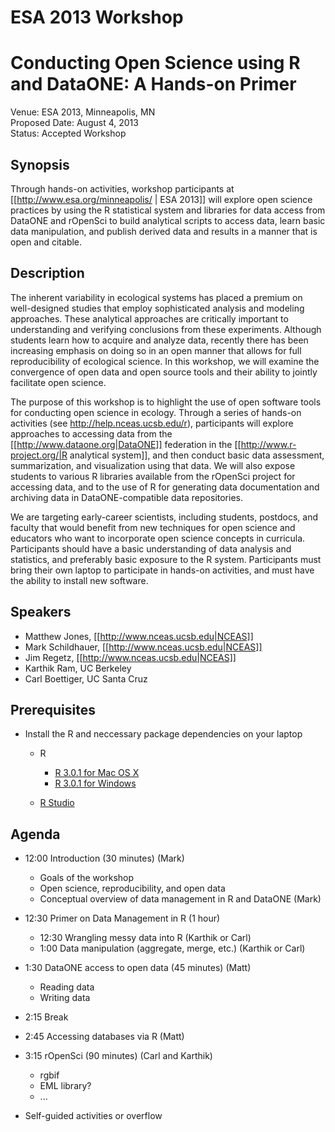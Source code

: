 ESA 2013 Workshop 
=================
Conducting Open Science using R and DataONE: A Hands-on Primer
============================================================== 

Venue: ESA 2013, Minneapolis, MN  
Proposed Date: August 4, 2013  
Status: Accepted Workshop  

Synopsis 
--------

Through hands-on activities, workshop participants at [[http://www.esa.org/minneapolis/ | ESA 2013]] will explore open science practices by using the R statistical system and libraries for data access from DataONE and rOpenSci to build analytical scripts to access data, learn basic data manipulation, and publish derived data and results in a manner that is open and citable.

Description
-----------
The inherent variability in ecological systems has placed a premium on well-designed studies that employ sophisticated analysis and modeling approaches. These analytical approaches are critically important to understanding and verifying conclusions from these experiments.  Although students learn how to acquire and analyze data, recently there has been increasing emphasis on doing so in an open manner that allows for full reproducibility of ecological science.  In this workshop, we will examine the convergence of open data and open source tools and their ability to jointly facilitate open science.

The purpose of this workshop is to highlight the use of open software tools for conducting open science in ecology.  Through a series of hands-on activities (see http://help.nceas.ucsb.edu/r), participants will explore approaches to accessing data from the [[http://www.dataone.org|DataONE]] federation in the [[http://www.r-project.org/|R analytical system]], and then conduct basic data assessment, summarization, and visualization using that data.  We will also expose students to various R libraries available from the rOpenSci project for accessing data, and to the use of R for generating data documentation and archiving data in DataONE-compatible data repositories.

We are targeting early-career scientists, including students, postdocs, and faculty that would benefit from new techniques for open science and educators who want to incorporate open science concepts in curricula. Participants should have a basic understanding of data analysis and statistics, and preferably basic exposure to the R system.  Participants must bring their own laptop to participate in hands-on activities, and must have the ability to install new software. 

Speakers
--------
  * Matthew Jones, [[http://www.nceas.ucsb.edu|NCEAS]]
  * Mark Schildhauer, [[http://www.nceas.ucsb.edu|NCEAS]]
  * Jim Regetz, [[http://www.nceas.ucsb.edu|NCEAS]]
  * Karthik Ram, UC Berkeley
  * Carl Boettiger, UC Santa Cruz

Prerequisites
-------------
- Install the R and neccessary package dependencies on your laptop

  - R

    - [R 3.0.1 for Mac OS X][RMac]
    - [R 3.0.1 for Windows][RWin]

  - [R Studio][RStudio]

[RMac]: http://cran.r-project.org/bin/macosx/
[RWin]: http://cran.r-project.org/bin/windows/
[RStudio]: http://www.rstudio.com/ide/download/desktop

Agenda
------

- 12:00 Introduction (30 minutes) (Mark)

  - Goals of the workshop
  - Open science, reproducibility, and open data
  - Conceptual overview of data management in R and DataONE (Mark)

- 12:30 Primer on Data Management in R (1 hour)

  - 12:30 Wrangling messy data into R (Karthik or Carl)
  - 1:00 Data manipulation (aggregate, merge, etc.) (Karthik or Carl)

- 1:30 DataONE access to open data (45 minutes) (Matt)

  - Reading data
  - Writing data

- 2:15 Break

- 2:45 Accessing databases via R (Matt)

- 3:15 rOpenSci (90 minutes) (Carl and Karthik)

  - rgbif
  - EML library?
  - ...

- Self-guided activities or overflow
